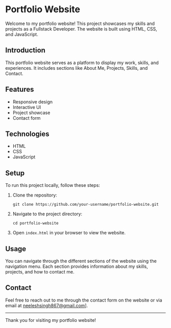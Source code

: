 
# Portfolio Website

Welcome to my portfolio website! This project showcases my skills and projects as a Fullstack Developer. The website is built using HTML, CSS, and JavaScript.

## Introduction

This portfolio website serves as a platform to display my work, skills, and experiences. It includes sections like About Me, Projects, Skills, and Contact.

## Features

- Responsive design
- Interactive UI
- Project showcase
- Contact form

## Technologies

- HTML
- CSS
- JavaScript

## Setup

To run this project locally, follow these steps:

1. Clone the repository:
   ```
   git clone https://github.com/your-username/portfolio-website.git
   ```
2. Navigate to the project directory:
   ```
   cd portfolio-website
   ```
3. Open `index.html` in your browser to view the website.

## Usage

You can navigate through the different sections of the website using the navigation menu. Each section provides information about my skills, projects, and how to contact me.

## Contact

Feel free to reach out to me through the contact form on the website or via email at neeleshsingh867@gmail.com].

---

Thank you for visiting my portfolio website!
